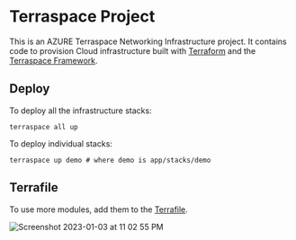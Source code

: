 # Terraspace Project

This is an AZURE Terraspace Networking Infrastructure project. It contains code to provision Cloud infrastructure built with [Terraform](https://www.terraform.io/) and the [Terraspace Framework](https://terraspace.cloud/).


## Deploy

To deploy all the infrastructure stacks:

    terraspace all up

To deploy individual stacks:

    terraspace up demo # where demo is app/stacks/demo

## Terrafile

To use more modules, add them to the [Terrafile](https://terraspace.cloud/docs/terrafile/).


![Screenshot 2023-01-03 at 11 02 55 PM](https://user-images.githubusercontent.com/113396342/210482409-690705b2-872b-45ed-be94-7dc36f01b5a8.png)
